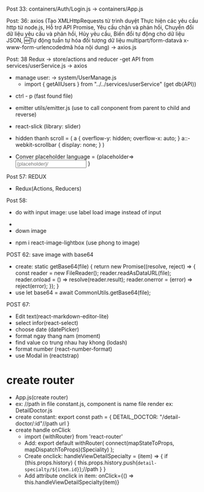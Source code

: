 Post 33:
containers/Auth/Login.js -> containers/App.js

Post: 36:
axios (Tạo XMLHttpRequests từ trình duyệt
Thực hiện các yêu cầu http từ node.js,
Hỗ trợ API Promise,
Yêu cầu chặn và phản hồi,
Chuyển đổi dữ liệu yêu cầu và phản hồi,
Hủy yêu cầu,
Biến đổi tự động cho dữ liệu JSON,
🆕Tự động tuần tự hóa đối tượng dữ liệu multipart/form-datavà x-www-form-urlencodedmã hóa nội dung) -> axios.js

Post: 38
Redux -> store/actions and reducer
-get API from services/userService.js -> axios

- manage user: -> system/UserManage.js
  - import { getAllUsers } from "../../services/userService" (get db(API))

* ctrl - p (fast found file)

- emitter utils/emitter.js (use to call conponent from parent to child and reverse)

- react-slick (library: slider)

* hidden thanh scroll = (
  a {
  overflow-y: hidden;
  overflow-x: auto;
  }
  a::-webkit-scrollbar {
  display: none;
  }
  )

* Conver placeholder language =
  <FormattedMessage id="yourid" defaultMessage="search">
  {placeholder=>  
   <Input placeholder={placeholder}/>
  }
  </FormattedMessage>

Post 57: REDUX

- Redux(Actions, Reducers)

Post 58:

- do with input image: use label load image instead of input

* <input id="prev-image" hidden type="file" />
* <label htmlFor="prev-image">down image</label>

- npm i react-image-lightbox (use phong to image)

POST 62: save image with base64

- create:
  static getBase64(file) {
  return new Promise((resolve, reject) => {
  const reader = new FileReader();
  reader.readAsDataURL(file);
  reader.onload = () => resolve(reader.result);
  reader.onerror = (error) => reject(error);
  });
  }
- use
  let base64 = await CommonUtils.getBase64(file);

POST 67:

- Edit text(react-markdown-editor-lite)
- select infor(react-select)
- choose date (datePicker)
- format ngay thang nam (moment)
- find value co trung nhau hay khong (lodash)
- format number (react-number-format)
- use Modal in (reactstrap)

# create router

- App.js(create router)
- ex: <Route path={path.DETAIL_DOCTOR} component={DetailDoctor} />//path in file constant.js, component is name file render ex: DetailDoctor.js
- create constant:
  export const path = {
  DETAIL_DOCTOR: "/detail-doctor/:id"//path url
  }
- create handle onClick
  - import {withRouter} from 'react-router'
  - Add:
    export default withRouter(
    connect(mapStateToProps, mapDispatchToProps)(Speciality)
    );
  - Create onclick:
    handleViewDetailSpecialty = (item) => {
    if (this.props.history) {
    this.props.history.push(`detail-specialty/${item.id}`);//path
    }
    }
  - Add attribute onclick in item:
    onClick={() => this.handleViewDetailSpecialty(item)}
